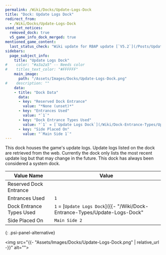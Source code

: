 ```yaml
---
permalink: /Wiki/Docks/Update-Logs-Dock
title: "Dock: Update Logs Dock"
redirect_from:
  - /Wiki/Docks/Update-Logs-Dock
used_set_notices:
  removed_dock: true
  v5_game_info_dock_merged: true
mentioned_game_content:
  last_status_check: "Wiki update for RBAP update [`V5.2`](/Posts/Update-Log/5-2-0)"
sidebars:
  page_subject_info:
    title: "Update Logs Dock"
#    color: "#a3a2a5" -- Needs color
#    titles_text_color: "#FFFFFF"
    main_image:
      path: "/Assets/Images/Docks/Update-Logs-Dock.png"
#    description: ""
    data:
    - title: "Dock Data"
      data:
      - key: "Reserved Dock Entrance"
        value: "*None (unset)*"
      - key: "Entrances Used"
        value: "`1`"
      - key: "Dock Entrance Types Used"
        value: "`1` = [`Update Logs Dock`](/Wiki/Dock-Entrance-Types/Update-Logs-Dock)"
      - key: "Side Placed On"
        value: "`Main Side 1`"
---
```


This dock houses the game's update logs. Update logs listed on the dock are retrieved from the web. Currently the dock only lists the most recent update log but that may change in the future. This dock has always been considered a system dock.

| Value Name               | Value |
|-|-|
| Reserved Dock Entrance   |  |
| Entrances Used           | `1` |
| Dock Entrance Types Used | `1` = [`Update Logs Dock`]({{- "/Wiki/Dock-Entrance-Types/Update-Logs-Dock" | relative_url -}}) |
| Side Placed On           | `Main Side 2` |
{: .psi-panel-alternative}

<img src="{{- "Assets/Images/Docks/Update-Logs-Dock.png" | relative_url -}}" alt="">